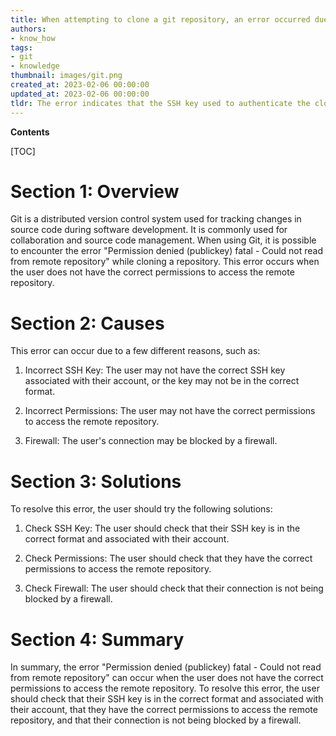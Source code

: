 ```yaml
---
title: When attempting to clone a git repository, an error occurred due to a lack of permission 'git permission denied (publickey) fatal - could not read from remote repository.'
authors:
- know_how
tags:
- git
- knowledge
thumbnail: images/git.png
created_at: 2023-02-06 00:00:00
updated_at: 2023-02-06 00:00:00
tldr: The error indicates that the SSH key used to authenticate the clone is not valid.
---
```


**Contents**

[TOC]

# Section 1: Overview
Git is a distributed version control system used for tracking changes in source code during software development. It is commonly used for collaboration and source code management. When using Git, it is possible to encounter the error "Permission denied (publickey) fatal - Could not read from remote repository" while cloning a repository. This error occurs when the user does not have the correct permissions to access the remote repository. 

# Section 2: Causes
This error can occur due to a few different reasons, such as:

1. Incorrect SSH Key: The user may not have the correct SSH key associated with their account, or the key may not be in the correct format.

2. Incorrect Permissions: The user may not have the correct permissions to access the remote repository.

3. Firewall: The user's connection may be blocked by a firewall.

# Section 3: Solutions
To resolve this error, the user should try the following solutions:

1. Check SSH Key: The user should check that their SSH key is in the correct format and associated with their account.

2. Check Permissions: The user should check that they have the correct permissions to access the remote repository.

3. Check Firewall: The user should check that their connection is not being blocked by a firewall.

# Section 4: Summary
In summary, the error "Permission denied (publickey) fatal - Could not read from remote repository" can occur when the user does not have the correct permissions to access the remote repository. To resolve this error, the user should check that their SSH key is in the correct format and associated with their account, that they have the correct permissions to access the remote repository, and that their connection is not being blocked by a firewall.
